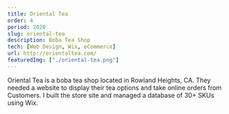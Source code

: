 ```yaml
---
title: Oriental Tea
order: 4
period: 2020
slug: oriental-tea
description: Boba Tea Shop
tech: [Web Design, Wix, eCommerce]
url: http://orientaltea.com/
featuredImg: ["./oriental-tea.png"]
---
```


Oriental Tea is a boba tea shop located in Rowland Heights, CA. They needed a website to display their tea options and take online orders from Customers. I built the store site and managed a database of 30+ SKUs using Wix.